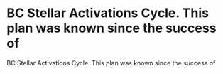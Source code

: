 # BC Stellar Activations Cycle. This plan was known since the success of

BC Stellar Activations Cycle. This plan was known since the success of